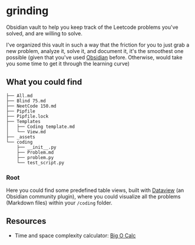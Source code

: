 # grinding

Obsidian vault to help you keep track of the Leetcode problems you've solved, and are willing to solve.

I've organized this vault in such a way that the friction for you to just grab a new problem, analyze it, solve it, and document it, it's the smoothest one possible (given that you've used [Obsidian]() before. Otherwise, would take you some time to get it through the learning curve)

## What you could find

```shel
├── All.md
├── Blind 75.md
├── NeetCode 150.md
├── Pipfile
├── Pipfile.lock
├── Templates
│   ├── Coding template.md
│   └── View.md
├── _assets
└── coding
	├── __init__.py
    ├── Problem.md
    ├── problem.py
    └── test_script.py
```

### Root

Here you could find some predefined table views, built with [Dataview](https://blacksmithgu.github.io/obsidian-dataview/api/intro/) (an Obsidian community plugin), where you could visualize all the problems (Markdown files) within your `/coding` folder.


## Resources

- Time and space complexity calculator: [Big O Calc](https://www.bigocalc.com/)